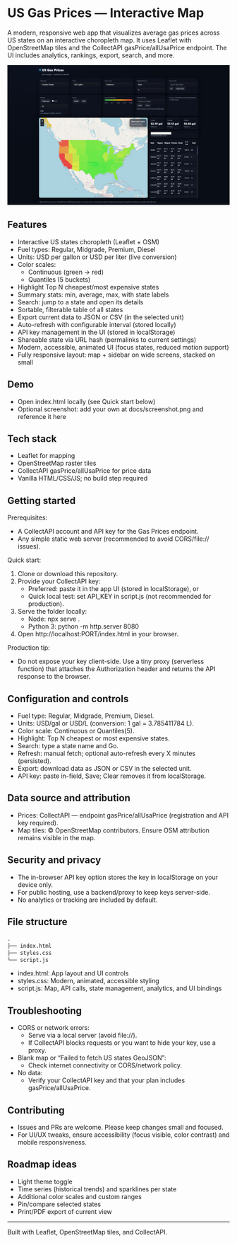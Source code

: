 # US Gas Prices — Interactive Map 

A modern, responsive web app that visualizes average gas prices across US states on an interactive choropleth map. It uses Leaflet with OpenStreetMap tiles and the CollectAPI gasPrice/allUsaPrice endpoint. The UI includes analytics, rankings, export, search, and more.

![img](us.png)

## Features

- Interactive US states choropleth (Leaflet + OSM)
- Fuel types: Regular, Midgrade, Premium, Diesel
- Units: USD per gallon or USD per liter (live conversion)
- Color scales:
  - Continuous (green → red)
  - Quantiles (5 buckets)
- Highlight Top N cheapest/most expensive states
- Summary stats: min, average, max, with state labels
- Search: jump to a state and open its details
- Sortable, filterable table of all states
- Export current data to JSON or CSV (in the selected unit)
- Auto-refresh with configurable interval (stored locally)
- API key management in the UI (stored in localStorage)
- Shareable state via URL hash (permalinks to current settings)
- Modern, accessible, animated UI (focus states, reduced motion support)
- Fully responsive layout: map + sidebar on wide screens, stacked on small

## Demo

- Open index.html locally (see Quick start below)
- Optional screenshot: add your own at docs/screenshot.png and reference it here

## Tech stack

- Leaflet for mapping
- OpenStreetMap raster tiles
- CollectAPI gasPrice/allUsaPrice for price data
- Vanilla HTML/CSS/JS; no build step required

## Getting started

Prerequisites:
- A CollectAPI account and API key for the Gas Prices endpoint.
- Any simple static web server (recommended to avoid CORS/file:// issues).

Quick start:
1. Clone or download this repository.
2. Provide your CollectAPI key:
   - Preferred: paste it in the app UI (stored in localStorage), or
   - Quick local test: set API_KEY in script.js (not recommended for production).
3. Serve the folder locally:
   - Node: npx serve .
   - Python 3: python -m http.server 8080
4. Open http://localhost:PORT/index.html in your browser.

Production tip:
- Do not expose your key client-side. Use a tiny proxy (serverless function) that attaches the Authorization header and returns the API response to the browser.

## Configuration and controls
 
- Fuel type: Regular, Midgrade, Premium, Diesel.
- Units: USD/gal or USD/L (conversion: 1 gal = 3.785411784 L).
- Color scale: Continuous or Quantiles(5).
- Highlight: Top N cheapest or most expensive states.
- Search: type a state name and Go.
- Refresh: manual fetch; optional auto-refresh every X minutes (persisted).
- Export: download data as JSON or CSV in the selected unit.
- API key: paste in-field, Save; Clear removes it from localStorage.

## Data source and attribution

- Prices: CollectAPI — endpoint gasPrice/allUsaPrice (registration and API key required).
- Map tiles: © OpenStreetMap contributors. Ensure OSM attribution remains visible in the map.

## Security and privacy

- The in-browser API key option stores the key in localStorage on your device only.
- For public hosting, use a backend/proxy to keep keys server-side.
- No analytics or tracking are included by default.

## File structure

```
.
├── index.html
├── styles.css
└── script.js
```

- index.html: App layout and UI controls
- styles.css: Modern, animated, accessible styling
- script.js: Map, API calls, state management, analytics, and UI bindings

## Troubleshooting

- CORS or network errors:
  - Serve via a local server (avoid file://).
  - If CollectAPI blocks requests or you want to hide your key, use a proxy.
- Blank map or “Failed to fetch US states GeoJSON”:
  - Check internet connectivity or CORS/network policy.
- No data:
  - Verify your CollectAPI key and that your plan includes gasPrice/allUsaPrice.

## Contributing

- Issues and PRs are welcome. Please keep changes small and focused.
- For UI/UX tweaks, ensure accessibility (focus visible, color contrast) and mobile responsiveness.

## Roadmap ideas

- Light theme toggle
- Time series (historical trends) and sparklines per state
- Additional color scales and custom ranges
- Pin/compare selected states
- Print/PDF export of current view

---
Built with Leaflet, OpenStreetMap tiles, and CollectAPI.
